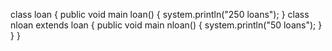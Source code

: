 class loan
{ 
public void main loan()
{
system.println("250 loans");
}
class nloan extends loan
{
public void main nloan()
{
system.println("50 loans");
}
}
}

